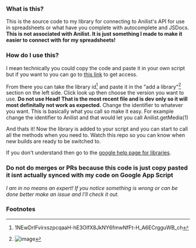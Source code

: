 ### What is this?

This is the source code to my library for connecting to Anilist's API for use in spreadsheets or what have you complete with autocomplete and JSDocs. **This is not associated with Anilist. It is just something I made to make it easier to connect with for my spreadsheets!**

### How do I use this?

I mean technically you could copy the code and paste it in your own script but if you want to you can go to [this link](https://script.google.com/d/1NEwDrIFvirxszpcqaaH-hE3OlfX8JkNY6fmwNfFt-H_A6ECrgguWB_ch/edit?usp=sharing) to get access.

From there you can take the library id[^library-id] and paste it in the "add a library"[^add-library-button] section on the left side.
Click look up then choose the version you want to use. **Do not use Head! That is the most recent file and is dev only so it will most definitally not work as expected.**
Change the identifier to whatever you want. This is basically what you call so make it easy. 
For example change the identifier to Anilist and that would let you call Anilist.getMedia(1)

And thats it! Now the library is added to your script and you can start to call all the methods when you need to. Watch this repo so you can know when new builds are ready to be switched to.

If you don't understand then go to the [google help page for libraries](https://developers.google.com/apps-script/guides/libraries).

### Do not do merges or PRs because this code is just copy pasted it isnt actually synced with my code on Google App Script

*I am in no means an expert! If you notice something is wrong or can be done better make an issue and I'll check it out.*

### Footnotes

[^library-id]: 1NEwDrIFvirxszpcqaaH-hE3OlfX8JkNY6fmwNfFt-H_A6ECrgguWB_ch
[^add-library-button]: ![image](https://user-images.githubusercontent.com/42159319/209453790-b0383c33-d8dd-4053-9a5f-de63bcfa0061.png)
